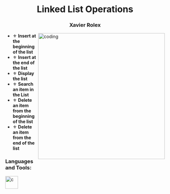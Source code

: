 <h1 align="center">Linked List Operations</h1>
 <h3 align="center">Xavier Rolex</h3>

 <img align="right" alt="coding" width="400" src="https://i.pinimg.com/originals/f1/e7/34/f1e734f9cade86fe737a9aa404ad5677.gif">

 

 - ⚜️ **Insert at the beginning of the list**
 - ⚜️ **Insert at the end of the list**
 - ⚜️ **Display the list**
 - ⚜️ **Search an item in the List**
 - ⚜️ **Delete an item from the beginning of the list**
 - ⚜️ **Delete an item from the end of the list**


<h3 align="left">Languages and Tools:</h3>
<p align="left">  <a href="https://en.wikipedia.org/wiki/C%2B%2B" target="_blank" rel="noreferrer"> <img src="https://upload.wikimedia.org/wikipedia/commons/thumb/1/18/ISO_C%2B%2B_Logo.svg/1822px-ISO_C%2B%2B_Logo.svg.png" alt="c" width="40" height="40"/></p>
